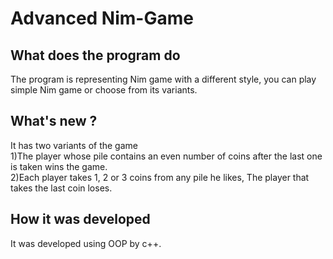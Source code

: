 # Advanced Nim-Game

## What does the program do
The program is representing Nim game with a different style, you can play simple Nim game or choose from its variants.

## What's new ?
It has two variants of the game </br>
1)The player whose pile contains an even number of coins after the last one is taken wins the game.</br>
2)Each player takes 1, 2 or 3 coins from any pile he likes, The player that takes the last coin loses.

## How it was developed 
It was developed using OOP by c++.
